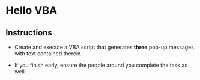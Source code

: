 # Hello VBA

## Instructions

* Create and execute a VBA script that generates **three** pop-up messages with text contained therein.

* If you finish early, ensure the people around you complete the task as well.
